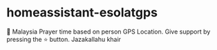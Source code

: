 # homeassistant-esolatgps
🕋 Malaysia Prayer time based on person GPS Location. Give support by pressing the ⭐ button. Jazakallahu khair
